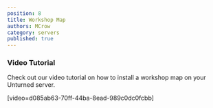 ```yaml
---
position: 8
title: Workshop Map
authors: MCrow
category: servers
published: true
---
```


### Video Tutorial
Check out our video tutorial on how to install a workshop map on your Unturned server.

[video=d085ab63-70ff-44ba-8ead-989c0dc0fcbb]